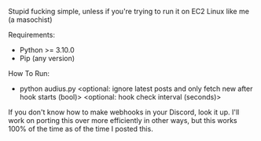 Stupid fucking simple, unless if you're trying to run it on EC2 Linux like me (a masochist)

Requirements:
- Python >= 3.10.0
- Pip (any version)

How To Run:
- python audius.py <audius handle> <webhook url> <optional: ignore latest posts and only fetch new after hook starts (bool)> <optional: hook check interval (seconds)>
  
If you don't know how to make webhooks in your Discord, look it up. I'll work on porting
this over more efficiently in other ways, but this works 100% of the time as of the time
I posted this.
